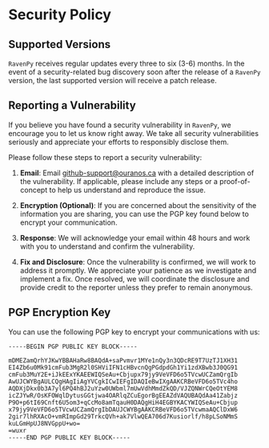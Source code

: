 # Security Policy

## Supported Versions

`RavenPy` receives regular updates every three to six (3-6) months. In the event of a security-related bug discovery soon after the release of a `RavenPy` version, the last supported version will receive a patch release.

## Reporting a Vulnerability

If you believe you have found a security vulnerability in `RavenPy`, we encourage you to let us know right away. We take all security vulnerabilities seriously and appreciate your efforts to responsibly disclose them.

Please follow these steps to report a security vulnerability:

1. **Email**: Email [github-support@ouranos.ca](mailto:github-support@ouranos.ca) with a detailed description of the vulnerability. If applicable, please include any steps or a proof-of-concept to help us understand and reproduce the issue.

2. **Encryption (Optional)**: If you are concerned about the sensitivity of the information you are sharing, you can use the PGP key found below to encrypt your communication.

3. **Response**: We will acknowledge your email within 48 hours and work with you to understand and confirm the vulnerability.

4. **Fix and Disclosure**: Once the vulnerability is confirmed, we will work to address it promptly. We appreciate your patience as we investigate and implement a fix. Once resolved, we will coordinate the disclosure and provide credit to the reporter unless they prefer to remain anonymous.

## PGP Encryption Key

You can use the following PGP key to encrypt your communications with us:

    -----BEGIN PGP PUBLIC KEY BLOCK-----

    mDMEZamQrhYJKwYBBAHaRw8BAQdA+saPvmvr1MYe1nQy3n3QDcRE9T7UzTJ1XH31
    EI4Zb6u0Mk91cmFub3MgR2l0SHViIFN1cHBvcnQgPGdpdGh1Yi1zdXBwb3J0QG91
    cmFub3MuY2E+iJkEExYKAEEWIQSeAu+Cbjupx79jy9VeVFD6o5TVcwUCZamQrgIb
    AwUJCWYBgAULCQgHAgIiAgYVCgkICwIEFgIDAQIeBwIXgAAKCRBeVFD6o5TVc4ho
    AQDXjDkx0b3A7yl6PQ4hBJ2uYzw0UWbml7mUwVdhMmdZkQD/VJZQNWrCQeOtYEM8
    icZJYwR/OsKFOWqlDytusGGtjwa4OARlqZCuEgorBgEEAZdVAQUBAQdAa41Zabjz
    P9O+p6tI69Cnft6U5om3+qCcMo8amTqauH0DAQgHiH4EGBYKACYWIQSeAu+Cbjup
    x79jy9VeVFD6o5TVcwUCZamQrgIbDAUJCWYBgAAKCRBeVFD6o5TVcwmaAQClDxW6
    2gir7lhRXAcO+vmRImpGd29TrkcQVh+ak7VlwQEA706d7Kusiorlf/h8pLSoNMmS
    kuLGmHpUJ8NVGppU+wo=
    =wuxr
    -----END PGP PUBLIC KEY BLOCK-----
